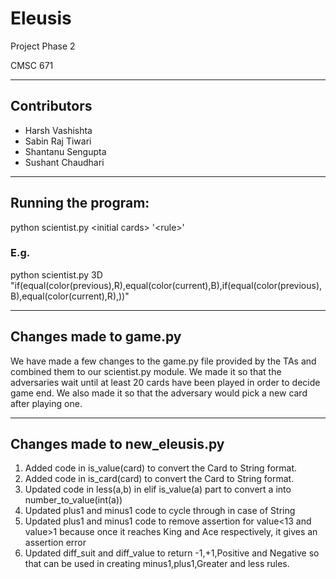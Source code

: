 # Eleusis

Project Phase 2

CMSC 671

-----------------------------------------------
## Contributors

- Harsh Vashishta
- Sabin Raj Tiwari
- Shantanu Sengupta
- Sushant Chaudhari

-----------------------------------------------
## Running the program:

python scientist.py \<initial cards\> '\<rule\>'

### E.g.

python scientist.py 3D "if(equal(color(previous),R),equal(color(current),B),if(equal(color(previous),B),equal(color(current),R),))"

-----------------------------------------------
## Changes made to game.py

We have made a few changes to the game.py file provided by the TAs and combined them to our scientist.py module. We made it so that the adversaries wait until at least 20 cards have been played in order to decide game end. We also made it so that the adversary would pick a new card after playing one.

-----------------------------------------------
## Changes made to new_eleusis.py

1. Added code in is_value(card) to convert the Card to String format.
2. Added code in is_card(card) to convert the Card to String format.
3. Updated code in less(a,b) in elif is_value(a) part to convert a into number_to_value(int(a))
4. Updated plus1 and minus1 code to cycle through in case of String
5. Updated plus1 and minus1 code to remove assertion for value<13 and value>1 because once it reaches King and Ace respectively, it gives an assertion error
6. Updated diff_suit and diff_value to return -1,+1,Positive and Negative so that can be used in creating minus1,plus1,Greater and less rules.
